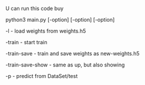 U can run this code buy

python3 main.py [-option] [-option] [-option]

-l - load weights from weights.h5


-train - start train

-train-save - train and save weights as new-weights.h5

-train-save-show - same as up, but also showing 


-p - predict from DataSet/test
